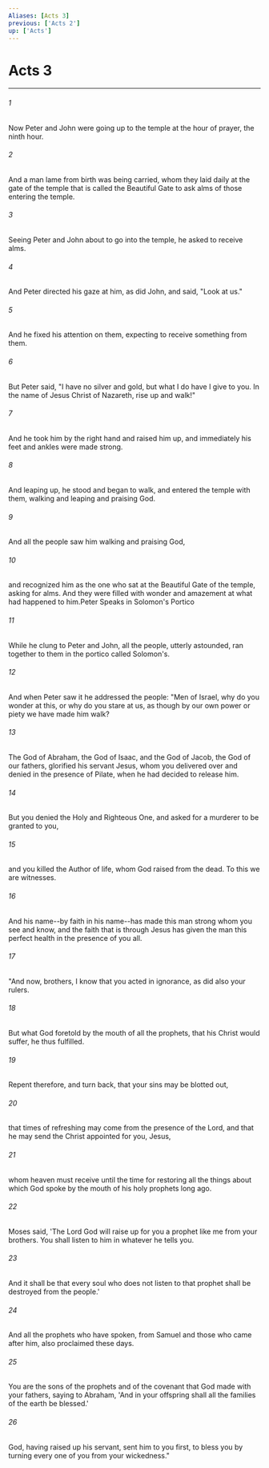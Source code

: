 ```yaml
---
Aliases: [Acts 3]
previous: ['Acts 2']
up: ['Acts']
---
```

# Acts 3

***

 

###### 1 
Now Peter and John were going up to the temple at the hour of prayer, the ninth hour. 
 

###### 2 
And a man lame from birth was being carried, whom they laid daily at the gate of the temple that is called the Beautiful Gate to ask alms of those entering the temple. 
 

###### 3 
Seeing Peter and John about to go into the temple, he asked to receive alms. 
 

###### 4 
And Peter directed his gaze at him, as did John, and said, "Look at us." 
 

###### 5 
And he fixed his attention on them, expecting to receive something from them. 
 

###### 6 
But Peter said, "I have no silver and gold, but what I do have I give to you. In the name of Jesus Christ of Nazareth, rise up and walk!" 
 

###### 7 
And he took him by the right hand and raised him up, and immediately his feet and ankles were made strong. 
 

###### 8 
And leaping up, he stood and began to walk, and entered the temple with them, walking and leaping and praising God. 
 

###### 9 
And all the people saw him walking and praising God, 
 

###### 10 
and recognized him as the one who sat at the Beautiful Gate of the temple, asking for alms. And they were filled with wonder and amazement at what had happened to him.Peter Speaks in Solomon's Portico
 
 

###### 11 
While he clung to Peter and John, all the people, utterly astounded, ran together to them in the portico called Solomon's. 
 

###### 12 
And when Peter saw it he addressed the people: "Men of Israel, why do you wonder at this, or why do you stare at us, as though by our own power or piety we have made him walk? 
 

###### 13 
The God of Abraham, the God of Isaac, and the God of Jacob, the God of our fathers, glorified his servant Jesus, whom you delivered over and denied in the presence of Pilate, when he had decided to release him. 
 

###### 14 
But you denied the Holy and Righteous One, and asked for a murderer to be granted to you, 
 

###### 15 
and you killed the Author of life, whom God raised from the dead. To this we are witnesses. 
 

###### 16 
And his name--by faith in his name--has made this man strong whom you see and know, and the faith that is through Jesus has given the man this perfect health in the presence of you all.
 
 

###### 17 
"And now, brothers, I know that you acted in ignorance, as did also your rulers. 
 

###### 18 
But what God foretold by the mouth of all the prophets, that his Christ would suffer, he thus fulfilled. 
 

###### 19 
Repent therefore, and turn back, that your sins may be blotted out, 
 

###### 20 
that times of refreshing may come from the presence of the Lord, and that he may send the Christ appointed for you, Jesus, 
 

###### 21 
whom heaven must receive until the time for restoring all the things about which God spoke by the mouth of his holy prophets long ago. 
 

###### 22 
Moses said, 'The Lord God will raise up for you a prophet like me from your brothers. You shall listen to him in whatever he tells you. 
 

###### 23 
And it shall be that every soul who does not listen to that prophet shall be destroyed from the people.' 
 

###### 24 
And all the prophets who have spoken, from Samuel and those who came after him, also proclaimed these days. 
 

###### 25 
You are the sons of the prophets and of the covenant that God made with your fathers, saying to Abraham, 'And in your offspring shall all the families of the earth be blessed.' 
 

###### 26 
God, having raised up his servant, sent him to you first, to bless you by turning every one of you from your wickedness."
 
